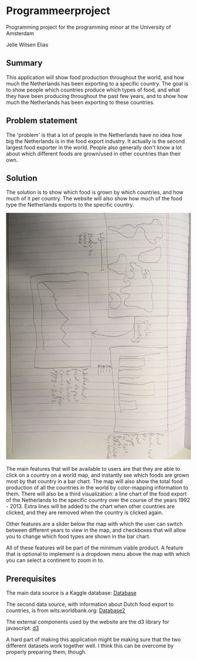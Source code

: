# Programmeerproject
Programming project for the programming minor at the University of Amsterdam

Jelle Witsen Elias

## Summary
This application will show food production throughout the world, and how much
the Netherlands has been exporting to a specific country. The goal is to
show people which countries produce which types of food, and what they have been
producing throughout the past few years, and to show how much the Netherlands
has been exporting to these countries.

## Problem statement
The 'problem' is that a lot of people in the Netherlands have no idea how big
the Netherlands is in the food export industry. It actually is the second
largest food exporter in the world. People also generally don't know a lot
about which different foods are grown/used in other countries than their own.

## Solution
The solution is to show which food is grown by which countries, and how much of
it per country. The website will also show how much of the food type the
Netherlands exports to the specific country.

![Sketch](doc/sketch.jpg)

The main features that will be available to users are that they are able to
click on a country on a world map, and instantly see which foods are grown most
by that country in a bar chart. The map will also show the total food production
of all the countries in the world by color-mapping information to them. There
will also be a third visualization: a line chart of the food export of the
Netherlands to the specific country over the course of the years 1992 - 2013.
Extra lines will be added to the chart when other countries are clicked, and
they are removed when the country is clicked again.

Other features are a slider below the map with which the user can switch between
different years to view in the map, and checkboxes that will allow you to change
which food types are shown in the bar chart.

All of these features will be part of the minimum viable product. A feature that
is optional to implement is a dropdown menu above the map with which you can
select a continent to zoom in to.

## Prerequisites
The main data source is a Kaggle database:
[Database](https://www.kaggle.com/dorbicycle/world-foodfeed-production/data)

The second data source, with information about Dutch food export to countries,
is from wits.worldbank.org:
[Database2](https://wits.worldbank.org/CountryProfile/en/Country/NLD/StartYear/1992/EndYear/2013/TradeFlow/Export/Indicator/XPRT-TRD-VL/Partner/BY-COUNTRY/Product/16-24_FoodProd)

The external components used by the website are the d3 library for javascript:
[d3](https://d3js.org/)

A hard part of making this application might be making sure that the two
different datasets work together well. I think this can be overcome by properly
preparing them, though.
